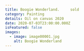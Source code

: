 ```yaml
---
title: Boogie Wonderland.     sold
category: Painting
details: Oil on canvas 2020
date: 2020-07-03T23:00:00.000Z
isFeatured: false
images:
  - image: image00001.jpg
    alt: Boogie Wonderland
---
```

